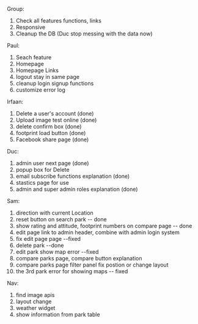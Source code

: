 Group:
1. Check all features functions, links
2. Responsive
3. Cleanup the DB (Duc stop messing with the data now)

Paul:
1. Seach feature
2. Homepage
3. Homepage Links
4. logout stay in same page
5. cleanup login signup functions
6. customize error log

Irfaan:
1. Delete a user's account (done)
2. Upload image test online (done)
3. delete confirm box (done)
4. footprint load button (done)
5. Facebook share page (done)

Duc:
1. admin user next page (done)
2. popup box for Delete
3. email subscribe functions explanation (done)
4. stastics page for use
5. admin and super admin roles explanation (done)

Sam:
1. direction with current Location
2. reset button on search park -- done
3. show rating and attitude, footprint numbers on compare page -- done
4. edit page link to admin header, combine with admin login system
5. fix edit page page --fixed
6. delete park --done
7. edit park show map error --fixed
8. compare parks page, compare button explanation
9. compare parks page filter panel fix postion or change layout
10. the 3rd park error for showing maps -- fixed

Nav:
1. find image apis
2. layout change
3. weather widget
4. show information from park table
